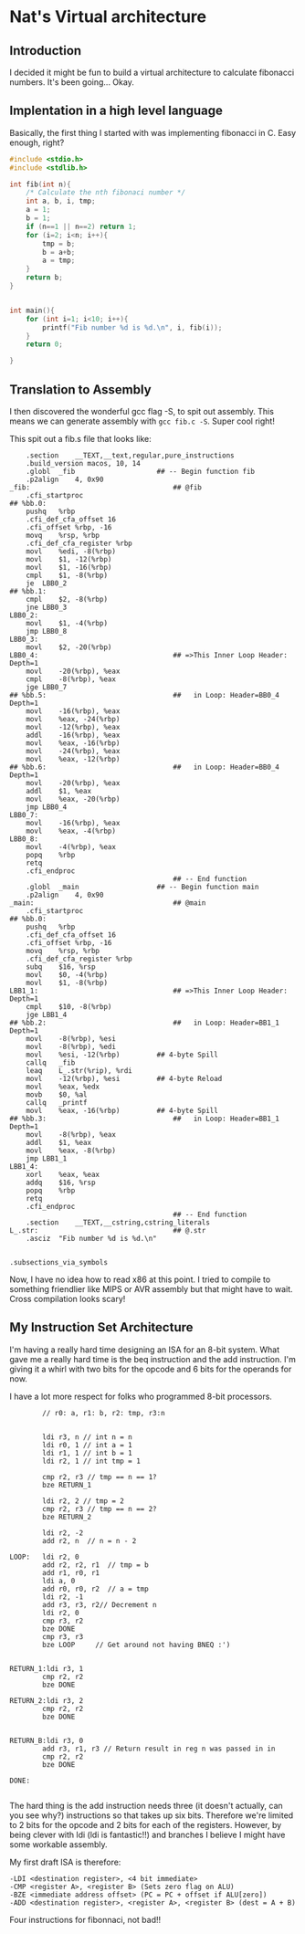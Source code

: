 # Nat's Virtual architecture

## Introduction
I decided it might be fun to build a virtual architecture to calculate fibonacci numbers. It's been going... Okay.

## Implentation in a high level language
Basically, the first thing I started with was implementing fibonacci in C. Easy enough, right?

```c
#include <stdio.h>
#include <stdlib.h>

int fib(int n){
	/* Calculate the nth fibonaci number */
	int a, b, i, tmp;
	a = 1;
	b = 1;
	if (n==1 || n==2) return 1;
	for (i=2; i<n; i++){
		tmp = b;
		b = a+b;
		a = tmp;
	}
	return b;
}


int main(){
	for (int i=1; i<10; i++){
		printf("Fib number %d is %d.\n", i, fib(i));
	}
	return 0;

}
```
## Translation to Assembly
I then discovered the wonderful gcc flag -S, to spit out assembly. This means we can generate assembly with `gcc fib.c -S`. Super cool right!

This spit out a fib.s file that looks like:

```x86
	.section	__TEXT,__text,regular,pure_instructions
	.build_version macos, 10, 14
	.globl	_fib                    ## -- Begin function fib
	.p2align	4, 0x90
_fib:                                   ## @fib
	.cfi_startproc
## %bb.0:
	pushq	%rbp
	.cfi_def_cfa_offset 16
	.cfi_offset %rbp, -16
	movq	%rsp, %rbp
	.cfi_def_cfa_register %rbp
	movl	%edi, -8(%rbp)
	movl	$1, -12(%rbp)
	movl	$1, -16(%rbp)
	cmpl	$1, -8(%rbp)
	je	LBB0_2
## %bb.1:
	cmpl	$2, -8(%rbp)
	jne	LBB0_3
LBB0_2:
	movl	$1, -4(%rbp)
	jmp	LBB0_8
LBB0_3:
	movl	$2, -20(%rbp)
LBB0_4:                                 ## =>This Inner Loop Header: Depth=1
	movl	-20(%rbp), %eax
	cmpl	-8(%rbp), %eax
	jge	LBB0_7
## %bb.5:                               ##   in Loop: Header=BB0_4 Depth=1
	movl	-16(%rbp), %eax
	movl	%eax, -24(%rbp)
	movl	-12(%rbp), %eax
	addl	-16(%rbp), %eax
	movl	%eax, -16(%rbp)
	movl	-24(%rbp), %eax
	movl	%eax, -12(%rbp)
## %bb.6:                               ##   in Loop: Header=BB0_4 Depth=1
	movl	-20(%rbp), %eax
	addl	$1, %eax
	movl	%eax, -20(%rbp)
	jmp	LBB0_4
LBB0_7:
	movl	-16(%rbp), %eax
	movl	%eax, -4(%rbp)
LBB0_8:
	movl	-4(%rbp), %eax
	popq	%rbp
	retq
	.cfi_endproc
                                        ## -- End function
	.globl	_main                   ## -- Begin function main
	.p2align	4, 0x90
_main:                                  ## @main
	.cfi_startproc
## %bb.0:
	pushq	%rbp
	.cfi_def_cfa_offset 16
	.cfi_offset %rbp, -16
	movq	%rsp, %rbp
	.cfi_def_cfa_register %rbp
	subq	$16, %rsp
	movl	$0, -4(%rbp)
	movl	$1, -8(%rbp)
LBB1_1:                                 ## =>This Inner Loop Header: Depth=1
	cmpl	$10, -8(%rbp)
	jge	LBB1_4
## %bb.2:                               ##   in Loop: Header=BB1_1 Depth=1
	movl	-8(%rbp), %esi
	movl	-8(%rbp), %edi
	movl	%esi, -12(%rbp)         ## 4-byte Spill
	callq	_fib
	leaq	L_.str(%rip), %rdi
	movl	-12(%rbp), %esi         ## 4-byte Reload
	movl	%eax, %edx
	movb	$0, %al
	callq	_printf
	movl	%eax, -16(%rbp)         ## 4-byte Spill
## %bb.3:                               ##   in Loop: Header=BB1_1 Depth=1
	movl	-8(%rbp), %eax
	addl	$1, %eax
	movl	%eax, -8(%rbp)
	jmp	LBB1_1
LBB1_4:
	xorl	%eax, %eax
	addq	$16, %rsp
	popq	%rbp
	retq
	.cfi_endproc
                                        ## -- End function
	.section	__TEXT,__cstring,cstring_literals
L_.str:                                 ## @.str
	.asciz	"Fib number %d is %d.\n"


.subsections_via_symbols
```

Now, I have no idea how to read x86 at this point. I tried to compile to something friendlier like MIPS or AVR assembly but that might have to wait. Cross compilation looks scary!

## My Instruction Set Architecture

I'm having a really hard time designing an ISA for an 8-bit system. What gave me a really hard time is the beq instruction and the add instruction. I'm giving it a whirl with two bits for the opcode and 6 bits for the operands for now.

I have a lot more respect for folks who programmed 8-bit processors.

```ASM
		// r0: a, r1: b, r2: tmp, r3:n


		ldi r3, n // int n = n
		ldi r0, 1 // int a = 1
		ldi r1, 1 // int b = 1
		ldi r2, 1 // int tmp = 1

		cmp r2, r3 // tmp == n == 1?
		bze RETURN_1

		ldi r2, 2 // tmp = 2
		cmp r2, r3 // tmp == n == 2?
		bze RETURN_2

		ldi r2, -2
		add r2, n  // n = n - 2

LOOP:   ldi r2, 0
		add r2, r2, r1  // tmp = b
		add r1, r0, r1
		ldi a, 0
		add r0, r0, r2  // a = tmp
		ldi r2, -1		
		add r3, r3, r2// Decrement n
		ldi r2, 0
		cmp r3, r2
		bze DONE
		cmp r3, r3
		bze LOOP     // Get around not having BNEQ :')


RETURN_1:ldi r3, 1
		cmp r2, r2
		bze DONE

RETURN_2:ldi r3, 2
		cmp r2, r2
		bze DONE


RETURN_B:ldi r3, 0
		add r3, r1, r3 // Return result in reg n was passed in in
		cmp r2, r2
		bze DONE

DONE:	


```

The hard thing is the add instruction needs three (it doesn't actually, can you see why?) instructions so that takes up six bits. Therefore we're limited to 2 bits for the opcode and 2 bits for each of the registers. However, by being clever with ldi (ldi is fantastic!!) and branches I believe I might have some workable assembly.

My first draft ISA is therefore:

```
-LDI <destination register>, <4 bit immediate>
-CMP <register A>, <register B> (Sets zero flag on ALU)
-BZE <immediate address offset> (PC = PC + offset if ALU[zero])
-ADD <destination register>, <register A>, <register B> (dest = A + B)

```

Four instructions for fibonnaci, not bad!!










